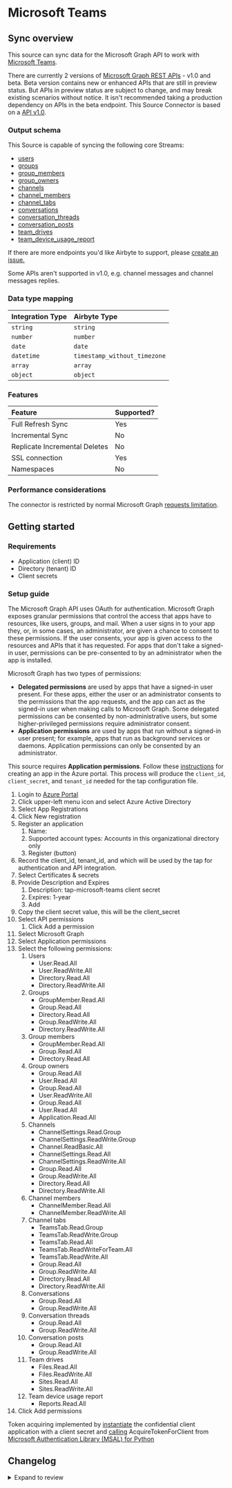 # Microsoft Teams

## Sync overview

This source can sync data for the Microsoft Graph API to work with [Microsoft Teams](https://docs.microsoft.com/en-us/graph/teams-concept-overview).

There are currently 2 versions of [Microsoft Graph REST APIs](https://docs.microsoft.com/en-us/graph/versioning-and-support) - v1.0 and beta. Beta version contains new or enhanced APIs that are still in preview status. But APIs in preview status are subject to change, and may break existing scenarios without notice. It isn't recommended taking a production dependency on APIs in the beta endpoint. This Source Connector is based on a [API v1.0](https://docs.microsoft.com/en-us/graph/api/resources/teams-api-overview?view=graph-rest-1.0).

### Output schema

This Source is capable of syncing the following core Streams:

- [users](https://docs.microsoft.com/en-us/graph/api/user-list?view=graph-rest-beta&tabs=http)
- [groups](https://docs.microsoft.com/en-us/graph/teams-list-all-teams?context=graph%2Fapi%2F1.0&view=graph-rest-1.0)
- [group_members](https://docs.microsoft.com/en-us/graph/api/group-list-members?view=graph-rest-1.0&tabs=http)
- [group_owners](https://docs.microsoft.com/en-us/graph/api/group-list-owners?view=graph-rest-1.0&tabs=http)
- [channels](https://docs.microsoft.com/en-us/graph/api/channel-list?view=graph-rest-1.0&tabs=http)
- [channel_members](https://docs.microsoft.com/en-us/graph/api/channel-list-members?view=graph-rest-1.0&tabs=http)
- [channel_tabs](https://docs.microsoft.com/en-us/graph/api/channel-list-tabs?view=graph-rest-1.0&tabs=http)
- [conversations](https://docs.microsoft.com/en-us/graph/api/group-list-conversations?view=graph-rest-beta&tabs=http)
- [conversation_threads](https://docs.microsoft.com/en-us/graph/api/conversation-list-threads?view=graph-rest-beta&tabs=http)
- [conversation_posts](https://docs.microsoft.com/en-us/graph/api/conversationthread-list-posts?view=graph-rest-beta&tabs=http)
- [team_drives](https://docs.microsoft.com/en-us/graph/api/drive-get?view=graph-rest-beta&tabs=http#get-the-document-library-associated-with-a-group)
- [team_device_usage_report](https://docs.microsoft.com/en-us/graph/api/reportroot-getteamsdeviceusageuserdetail?view=graph-rest-1.0)

If there are more endpoints you'd like Airbyte to support, please [create an issue.](https://github.com/airbytehq/airbyte/issues/new/choose)

Some APIs aren't supported in v1.0, e.g. channel messages and channel messages replies.

### Data type mapping

| Integration Type | Airbyte Type                 |
| :--------------- | :--------------------------- |
| `string`         | `string`                     |
| `number`         | `number`                     |
| `date`           | `date`                       |
| `datetime`       | `timestamp_without_timezone` |
| `array`          | `array`                      |
| `object`         | `object`                     |

### Features

| Feature                       | Supported? |
| :---------------------------- | :--------- |
| Full Refresh Sync             | Yes        |
| Incremental Sync              | No         |
| Replicate Incremental Deletes | No         |
| SSL connection                | Yes        |
| Namespaces                    | No         |

### Performance considerations

The connector is restricted by normal Microsoft Graph [requests limitation](https://docs.microsoft.com/en-us/graph/throttling).

## Getting started

### Requirements

- Application \(client\) ID
- Directory \(tenant\) ID
- Client secrets

### Setup guide

The Microsoft Graph API uses OAuth for authentication. Microsoft Graph exposes granular permissions that control the access that apps have to resources, like users, groups, and mail. When a user signs in to your app they, or, in some cases, an administrator, are given a chance to consent to these permissions. If the user consents, your app is given access to the resources and APIs that it has requested. For apps that don't take a signed-in user, permissions can be pre-consented to by an administrator when the app is installed.

Microsoft Graph has two types of permissions:

- **Delegated permissions** are used by apps that have a signed-in user present. For these apps, either the user or an administrator consents to the permissions that the app requests, and the app can act as the signed-in user when making calls to Microsoft Graph. Some delegated permissions can be consented by non-administrative users, but some higher-privileged permissions require administrator consent.
- **Application permissions** are used by apps that run without a signed-in user present; for example, apps that run as background services or daemons. Application permissions can only be consented by an administrator.

This source requires **Application permissions**. Follow these [instructions](https://docs.microsoft.com/en-us/graph/auth-v2-service?context=graph%2Fapi%2F1.0&view=graph-rest-1.0) for creating an app in the Azure portal. This process will produce the `client_id`, `client_secret`, and `tenant_id` needed for the tap configuration file.

1. Login to [Azure Portal](https://portal.azure.com/#home)
2. Click upper-left menu icon and select Azure Active Directory
3. Select App Registrations
4. Click New registration
5. Register an application
   1. Name:
   2. Supported account types: Accounts in this organizational directory only
   3. Register \(button\)
6. Record the client_id, tenant_id, and which will be used by the tap for authentication and API integration.
7. Select Certificates & secrets
8. Provide Description and Expires
   1. Description: tap-microsoft-teams client secret
   2. Expires: 1-year
   3. Add
9. Copy the client secret value, this will be the client_secret
10. Select API permissions
    1. Click Add a permission
11. Select Microsoft Graph
12. Select Application permissions
13. Select the following permissions:
    1. Users
       - User.Read.All
       - User.ReadWrite.All
       - Directory.Read.All
       - Directory.ReadWrite.All
    2. Groups
       - GroupMember.Read.All
       - Group.Read.All
       - Directory.Read.All
       - Group.ReadWrite.All
       - Directory.ReadWrite.All
    3. Group members
       - GroupMember.Read.All
       - Group.Read.All
       - Directory.Read.All
    4. Group owners
       - Group.Read.All
       - User.Read.All
       - Group.Read.All
       - User.ReadWrite.All
       - Group.Read.All
       - User.Read.All
       - Application.Read.All
    5. Channels
       - ChannelSettings.Read.Group
       - ChannelSettings.ReadWrite.Group
       - Channel.ReadBasic.All
       - ChannelSettings.Read.All
       - ChannelSettings.ReadWrite.All
       - Group.Read.All
       - Group.ReadWrite.All
       - Directory.Read.All
       - Directory.ReadWrite.All
    6. Channel members
       - ChannelMember.Read.All
       - ChannelMember.ReadWrite.All
    7. Channel tabs
       - TeamsTab.Read.Group
       - TeamsTab.ReadWrite.Group
       - TeamsTab.Read.All
       - TeamsTab.ReadWriteForTeam.All
       - TeamsTab.ReadWrite.All
       - Group.Read.All
       - Group.ReadWrite.All
       - Directory.Read.All
       - Directory.ReadWrite.All
    8. Conversations
       - Group.Read.All
       - Group.ReadWrite.All
    9. Conversation threads
       - Group.Read.All
       - Group.ReadWrite.All
    10. Conversation posts
        - Group.Read.All
        - Group.ReadWrite.All
    11. Team drives
        - Files.Read.All
        - Files.ReadWrite.All
        - Sites.Read.All
        - Sites.ReadWrite.All
    12. Team device usage report
        - Reports.Read.All
14. Click Add permissions

Token acquiring implemented by [instantiate](https://docs.microsoft.com/en-us/azure/active-directory/develop/scenario-daemon-app-configuration?tabs=python#instantiate-the-msal-application) the confidential client application with a client secret and [calling](https://docs.microsoft.com/en-us/azure/active-directory/develop/scenario-daemon-acquire-token?tabs=python) AcquireTokenForClient from [Microsoft Authentication Library \(MSAL\) for Python](https://github.com/AzureAD/microsoft-authentication-library-for-python)

## Changelog

<details>
  <summary>Expand to review</summary>

| Version | Date       | Pull Request                                             | Subject                        |
| :------ | :--------- | :------------------------------------------------------- | :----------------------------- |
| 1.2.4 | 2025-07-26 | [48176](https://github.com/airbytehq/airbyte/pull/48176) | Update dependencies |
| 1.2.3 | 2024-10-29 | [47758](https://github.com/airbytehq/airbyte/pull/47758) | Update dependencies |
| 1.2.2 | 2024-10-28 | [47453](https://github.com/airbytehq/airbyte/pull/47453) | Update dependencies |
| 1.2.1 | 2024-08-16 | [44196](https://github.com/airbytehq/airbyte/pull/44196) | Bump source-declarative-manifest version |
| 1.2.0 | 2024-08-15 | [44116](https://github.com/airbytehq/airbyte/pull/44116) | Refactor connector to manifest-only format |
| 1.1.11 | 2024-08-12 | [43772](https://github.com/airbytehq/airbyte/pull/43772) | Update dependencies |
| 1.1.10 | 2024-08-10 | [43547](https://github.com/airbytehq/airbyte/pull/43547) | Update dependencies |
| 1.1.9 | 2024-08-03 | [43251](https://github.com/airbytehq/airbyte/pull/43251) | Update dependencies |
| 1.1.8 | 2024-07-27 | [42691](https://github.com/airbytehq/airbyte/pull/42691) | Update dependencies |
| 1.1.7 | 2024-07-20 | [41853](https://github.com/airbytehq/airbyte/pull/41853) | Update dependencies |
| 1.1.6 | 2024-07-10 | [41382](https://github.com/airbytehq/airbyte/pull/41382) | Update dependencies |
| 1.1.5 | 2024-07-09 | [41318](https://github.com/airbytehq/airbyte/pull/41318) | Update dependencies |
| 1.1.4 | 2024-07-06 | [40913](https://github.com/airbytehq/airbyte/pull/40913) | Update dependencies |
| 1.1.3 | 2024-06-25 | [40366](https://github.com/airbytehq/airbyte/pull/40366) | Update dependencies |
| 1.1.2 | 2024-06-22 | [40026](https://github.com/airbytehq/airbyte/pull/40026) | Update dependencies |
| 1.1.1 | 2024-06-04 | [39046](https://github.com/airbytehq/airbyte/pull/39046) | [autopull] Upgrade base image to v1.2.1 |
| 1.1.0 | 2024-03-24 | [36223](https://github.com/airbytehq/airbyte/pull/36223) | Migration to low code |
| 1.0.0 | 2024-01-04 | [33959](https://github.com/airbytehq/airbyte/pull/33959) | Schema updates |
| 0.2.5 | 2021-12-14 | [8429](https://github.com/airbytehq/airbyte/pull/8429) | Update titles and descriptions |
| 0.2.4 | 2021-12-07 | [7807](https://github.com/airbytehq/airbyte/pull/7807) | Implement OAuth support |
| 0.2.3 | 2021-12-06 | [8469](https://github.com/airbytehq/airbyte/pull/8469) | Migrate to the CDK |

</details>
